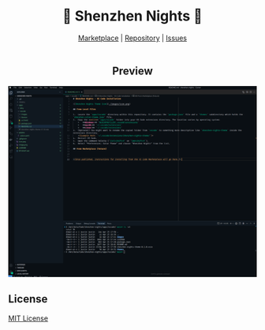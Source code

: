 <h1 align="center">🌃 Shenzhen Nights 🌃</h1>

<p align="center">
  <a href="https://marketplace.visualstudio.com/items?itemName=justinvc.shenzhen-nights-theme">Marketplace</a> |
  <a href="https://github.com/brickfrog/shenzhen-nights">Repository</a> |
  <a href="https://github.com/brickfrog/shenzhen-nights/issues">Issues</a>
  <br><br>
</p>

<h2 align="center">Preview</h2>

![Shenzhen Nights Code Preview](https://raw.githubusercontent.com/brickfrog/shenzhen-nights/refs/heads/master/images/vscode.png)

## License

[MIT License](./LICENSE)
